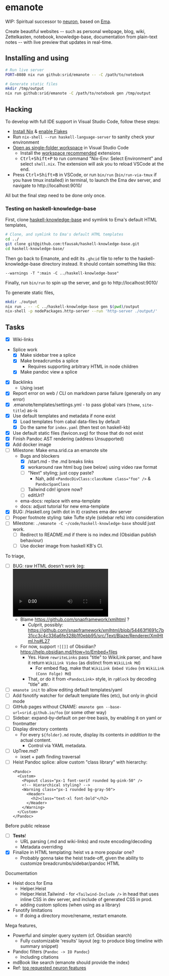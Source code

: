 # emanote

WIP: Spiritual successor to [neuron](https://neuron.zettel.page), based on [Ema](https://ema.srid.ca).

Create beautiful websites -- such as personal webpage, blog, wiki, Zettelkasten, notebook, knowledge-base, documentation from plain-text notes -- with live preview that updates in real-time.

## Installing and using

```bash
# Run live server
PORT=8080 nix run github:srid/emanote -- -C /path/to/notebook

# Generate static files
mkdir /tmp/output
nix run github:srid/emanote -C /path/to/notebook gen /tmp/output
```

## Hacking

To develop with full IDE support in Visual Studio Code, follow these steps:

- [Install Nix](https://nixos.org/download.html) & [enable Flakes](https://nixos.wiki/wiki/Flakes)
- Run `nix-shell --run haskell-language-server` to sanity check your environment 
- [Open as single-folder workspace](https://code.visualstudio.com/docs/editor/workspaces#_singlefolder-workspaces) in Visual Studio Code
    - Install the [workspace recommended](https://code.visualstudio.com/docs/editor/extension-marketplace#_workspace-recommended-extensions) extensions
    - <kbd>Ctrl+Shift+P</kbd> to run command "Nix-Env: Select Environment" and select `shell.nix`. The extension will ask you to reload VSCode at the end.
- Press <kbd>Ctrl+Shift+B</kbd> in VSCode, or run `bin/run` (`bin/run-via-tmux` if you have tmux installed) in terminal, to launch the Ema dev server, and navigate to http://localhost:9010/

All but the final step need to be done only once.

### Testing on haskell-knowledge-base

First, clone [haskell-knowledge-base](https://github.com/tfausak/haskell-knowledge-base) and symlink to Ema's default HTML templates,

```bash
# Clone, and symlink to Ema's default HTML templates
cd ../
git clone git@github.com:tfausak/haskell-knowledge-base.git
cd haskell-knowledge-base/
```

Then go back to Emanote, and edit its `.ghcid` file to refer to the haskell-knowledge-base directory instead. It should contain something like this:

```
--warnings -T ":main -C ../haskell-knowledge-base"
```

Finally, run `bin/run` to spin up the server, and go to http://localhost:9010/

To generate static files,

```bash
mkdir ./output
nix run . -- -C ../haskell-knowledge-base gen $(pwd)/output
nix-shell -p nodePackages.http-server --run 'http-server ./output/'
```

## Tasks

- [x] Wiki-links
- Splice work
  - [x] Make sidebar tree a splice
  - [x] Make breadcrumbs a splice
    - Requires supporting arbitrary HTML in node children
  - [x] Make pandoc view a splice
- [x] Backlinks
  - Using ixset
- [x] Report error on web / CLI on markdown parse failure (generally on any error)
- [x] .emanote/templates/settings.yml - to pass global vars (`theme`, `site-title`) as-is
- [x] Use default templates and metadata if none exist
  - [x] Load templates from cabal data-files by default
  - [x] Do the same for `index.yaml` (then test on haskell-kb)
- [x] Use default static files (favicon.svg) for those that do not exist
- [x] Finish Pandoc AST rendering (address Unsupported)
- [x] Add docker image
- [ ] Milestone: Make ema.srid.ca an emanote site
  - Bugs and blockers
    - [x] /start.md - the .md breaks links
    - [x] workaround raw html bug (see below) using video raw format
    - [ ] "Next" styling; just copy paste?
      - Nah, add `<PandocDivClass:className class="foo" />` & `PandocSpanClass`
    - [ ] Tailwind cdn! ignore now?
    - [ ] editUrl?
  - ema-docs: replace with ema-template
  - docs: adjust tutorial for new ema-template 
- [x] BUG: /Haskell.org (with dot in it) crashes ema dev server
- [ ] Proper footnote styling: take Tufte style (sidebar refs) into consideration
- [ ] Milestone: `./emanote -C ~/code/haskell-knowledge-base` should just work.
  - [ ] Redirect to README.md if there is no index.md (Obsidian publish behaviour)
  - [ ] Use docker image from haskell KB's CI.

To triage,
- [ ] BUG: raw HTML doesn't work (eg: <video> element)
  - Blame https://github.com/snapframework/xmlhtml ?
    - Culprit, possibly: https://github.com/snapframework/xmlhtml/blob/54463f1691c7b31cc3c4c336a6fe328b1f0ebb95/src/Text/Blaze/Renderer/XmlHtml.hs#L27
  - For now, support `![[]]` of Obsidian? https://help.obsidian.md/How+to/Embed+files
    - Yes. Have `rewriteLinks` pass "title" to WikiLink parser, and have it return `WikiLink Video` (as distinct from `WikiLink Md`)
      - For embed flag, make that `WikiLink Embed Video` (vs `WikiLink (Conn Folge) Md`)
    - That, or do it from `<PandocLink>` style, in `rpBlock` by decoding "title" attr.
- [ ] `emanote init` to allow editing default templates/yaml
- [ ] Add fsnotify watcher for default template files (etc), but only in ghcid mode
- [ ] GitHub pages without CNAME: `emanote gen --base-url=srid.github.io/foo` (or some other way)
- [ ] Sidebar: expand-by-default on per-tree basis, by enabling it on yaml or frontmatter
- [ ] Display directory contents
  - For every `${folder}.md` route, display its contents *in addition to* the actual content.
    - Control via YAML metadata.
- [ ] UpTree.md?
  - ixset + path finding traversal
- [ ] Heist Pandoc splice: allow custom "class library" with hierarchy:
  ```
  <Pandoc>
    <Custom>
      <Popout class="px-1 font-serif rounded bg-pink-50" />
      <!-- Hierarchical styling? -->
      <Warning class="px-1 rounded bg-gray-50">
        <Header>
          <h2>class="text-xl font-bold"</h2>
        </Header>
      </Warning>
    </Custom>
  </Pandoc>
  ```

Before public release

- [ ] **Tests**!
  - URL parsing (.md and wiki-links) and route encoding/decoding
  - Metadata overriding
- [x] Finalize in HTML templating: heist vs a more popular one?
  - Probably gonna take the heist trade-off, given the ability to customize breadcrumbs/sidebar/pandoc HTML

Documentation

- Heist docs for Ema
  - Helper.Heist
  - Helper.Heist.Tailwind - for `<Tailwind-Include />` in head that uses inline CSS in dev server, and include of generated CSS in prod.
  - adding custom splices (when using as a library)
- Fsnotify limitations
  - If doing a directory move/rename, restart emanote.

Mega features,

- Powerful and simpler query system (cf. Obsidian search)
  - Fully customizable 'results' layout (eg: to produce blog timeline with summary snippet)
- Pandoc filters (`Pandoc -> IO Pandoc`)
  - Including citations
- mdBook like search (emanote should provide the index)
- Ref: [top requested neuron features](https://github.com/srid/neuron/issues?q=is%3Aissue+is%3Aopen+sort%3Areactions)